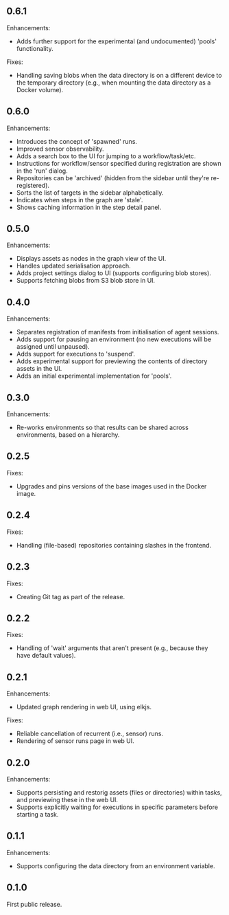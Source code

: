 ## 0.6.1

Enhancements:

- Adds further support for the experimental (and undocumented) 'pools' functionality.

Fixes:

- Handling saving blobs when the data directory is on a different device to the temporary directory (e.g., when mounting the data directory as a Docker volume).

## 0.6.0

Enhancements:

- Introduces the concept of 'spawned' runs.
- Improved sensor observability.
- Adds a search box to the UI for jumping to a workflow/task/etc.
- Instructions for workflow/sensor specified during registration are shown in the 'run' dialog.
- Repositories can be 'archived' (hidden from the sidebar until they're re-registered).
- Sorts the list of targets in the sidebar alphabetically.
- Indicates when steps in the graph are 'stale'.
- Shows caching information in the step detail panel.

## 0.5.0

Enhancements:

- Displays assets as nodes in the graph view of the UI.
- Handles updated serialisation approach.
- Adds project settings dialog to UI (supports configuring blob stores).
- Supports fetching blobs from S3 blob store in UI.

## 0.4.0

Enhancements:

- Separates registration of manifests from initialisation of agent sessions.
- Adds support for pausing an environment (no new executions will be assigned until unpaused).
- Adds support for executions to 'suspend'.
- Adds experimental support for previewing the contents of directory assets in the UI.
- Adds an initial experimental implementation for 'pools'.

## 0.3.0

Enhancements:

- Re-works environments so that results can be shared across environments, based on a hierarchy.

## 0.2.5

Fixes:

- Upgrades and pins versions of the base images used in the Docker image.

## 0.2.4

Fixes:

- Handling (file-based) repositories containing slashes in the frontend.

## 0.2.3

Fixes:

- Creating Git tag as part of the release.

## 0.2.2

Fixes:

- Handling of 'wait' arguments that aren't present (e.g., because they have default values).

## 0.2.1

Enhancements:

- Updated graph rendering in web UI, using elkjs.

Fixes:

- Reliable cancellation of recurrent (i.e., sensor) runs.
- Rendering of sensor runs page in web UI.

## 0.2.0

Enhancements:

- Supports persisting and restorig assets (files or directories) within tasks, and previewing these in the web UI.
- Supports explicitly waiting for executions in specific parameters before starting a task.

## 0.1.1

Enhancements:

- Supports configuring the data directory from an environment variable.

## 0.1.0

First public release.
